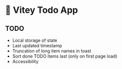 # 💪 Vitey Todo App

## TODO

- Local storage of state
- Last updated timestamp
- Truncation of long item names in toast
- Sort done TODO items last (only on first page load)
- Accessibility
